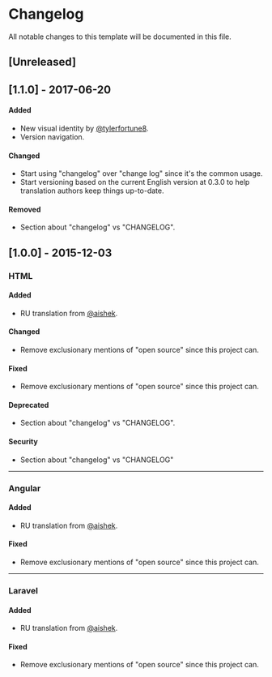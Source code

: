 

# Changelog
All notable changes to this template will be documented in this file.

## [Unreleased]

## [1.1.0] - 2017-06-20
#### Added
- New visual identity by [@tylerfortune8](https://github.com/tylerfortune8).
- Version navigation.

#### Changed
- Start using "changelog" over "change log" since it's the common usage.
- Start versioning based on the current English version at 0.3.0 to help
translation authors keep things up-to-date.

#### Removed
- Section about "changelog" vs "CHANGELOG".

## [1.0.0] - 2015-12-03

### **HTML**
#### Added
- RU translation from [@aishek](https://github.com/aishek).

#### Changed
- Remove exclusionary mentions of "open source" since this project can.

#### Fixed
- Remove exclusionary mentions of "open source" since this project can.

#### Deprecated
- Section about "changelog" vs "CHANGELOG".

#### Security
- Section about "changelog" vs "CHANGELOG"

---

### **Angular**

#### Added
- RU translation from [@aishek](https://github.com/aishek).

#### Fixed
- Remove exclusionary mentions of "open source" since this project can.
---

### **Laravel**

#### Added
- RU translation from [@aishek](https://github.com/aishek).

#### Fixed
- Remove exclusionary mentions of "open source" since this project can.

